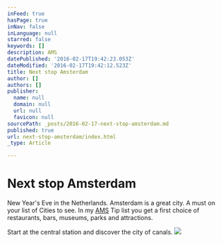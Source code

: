 ```yaml
---
inFeed: true
hasPage: true
inNav: false
inLanguage: null
starred: false
keywords: []
description: AMS
datePublished: '2016-02-17T19:42:23.053Z'
dateModified: '2016-02-17T19:42:12.523Z'
title: Next stop Amsterdam
author: []
authors: []
publisher:
  name: null
  domain: null
  url: null
  favicon: null
sourcePath: _posts/2016-02-17-next-stop-amsterdam.md
published: true
url: next-stop-amsterdam/index.html
_type: Article

---
```

# Next stop Amsterdam

New Year's Eve in the Netherlands. Amsterdam is a great city. A must on your list of Cities to see. In my [AMS][0] Tip list you get a first choice of restaurants, bars, museums, parks and attractions.

Start at the central station and discover the city of canals.
![](https://the-grid-user-content.s3-us-west-2.amazonaws.com/1ca182de-dc76-4f79-ae05-8a734b3f6061.jpg)

[0]: https://de.foursquare.com/skylinelady/list/ams